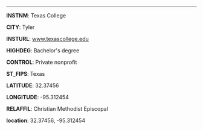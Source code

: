 
---
**INSTNM**: Texas College

**CITY**: Tyler

**INSTURL**: www.texascollege.edu

**HIGHDEG**: Bachelor's degree

**CONTROL**: Private nonprofit

**ST_FIPS**: Texas

**LATITUDE**: 32.37456

**LONGITUDE**: -95.312454

**RELAFFIL**: Christian Methodist Episcopal

**location**: 32.37456, -95.312454